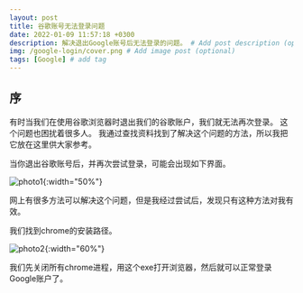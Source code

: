```yaml
---
layout: post
title: 谷歌账号无法登录问题
date: 2022-01-09 11:57:18 +0300
description: 解决退出Google账号后无法登录的问题。 # Add post description (optional)
img: /google-login/cover.png # Add image post (optional)
tags: [Google] # add tag
---
```


## 序

有时当我们在使用谷歌浏览器时退出我们的谷歌账户，我们就无法再次登录。 这个问题也困扰着很多人。 我通过查找资料找到了解决这个问题的方法，所以我把它放在这里供大家参考。

当你退出谷歌账号后，并再次尝试登录，可能会出现如下界面。

![photo1]({{site.baseurl}}/assets/img/google-login/0.png){:width="50%"}

网上有很多方法可以解决这个问题，但是我经过尝试后，发现只有这种方法对我有效。

我们找到chrome的安装路径。

![photo2]({{site.baseurl}}/assets/img/google-login/1.png){:width="60%"}

我们先关闭所有chrome进程，用这个exe打开浏览器，然后就可以正常登录Google账户了。